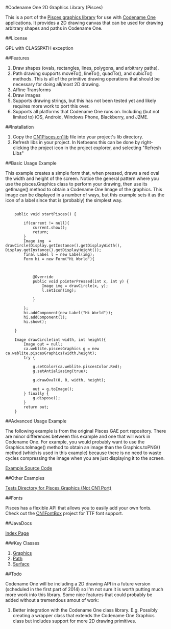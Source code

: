#Codename One 2D Graphics Library (Pisces)

This is a port of the [Pisces graphics library](https://code.google.com/p/pisces-graphics/) for use with [Codename One](http://www.codenameone.com) applications.  It provides a 2D drawing canvas that can be used for drawing arbitrary shapes and paths in Codename One.

##License

GPL with CLASSPATH exception

##Features

1. Draw shapes (ovals, rectangles, lines, polygons, and arbitrary paths).
2. Path drawing supports moveTo(), lineTo(), quadTo(), and cubicTo() methods.  This is all of the primitive drawing operations that should be necessary for doing all/most 2D drawing.
3. Affine Transforms
4. Draw images
5. Supports drawing strings, but this has not been tested yet and likely requires more work to port this over.
6. Supports all platforms that Codename One runs on.  Including (but not limited to) iOS, Android, Windows Phone, Blackberry, and J2ME.

##Installation

1. Copy the [CN1Pisces.cn1lib](https://github.com/shannah/CN1Pisces/raw/master/dist/CN1Pisces.cn1lib) file into your project's lib directory.
2. Refresh libs in your project.  In Netbeans this can be done by right-clicking the project icon in the project explorer, and selecting "Refresh Libs"

##Basic Usage Example

This example creates a simple form that, when pressed, draws a red oval the width and height of the screen.   Notice the general pattern where you use the pisces.Graphics class to perform your drawing, then use its getImage() method to obtain a Codename One Image of the graphics.  This image can be displayed in a number of ways, but this example sets it as the icon of a label since that is (probably) the simplest way.  

~~~

	public void startPisces() {
       
        if(current != null){
            current.show();
            return;                
        }
        Image img  = drawCircle(Display.getInstance().getDisplayWidth(), Display.getInstance().getDisplayHeight());
        final Label l = new Label(img);
        Form hi = new Form("Hi World"){



            @Override
            public void pointerPressed(int x, int y) {
                Image img = drawCircle(x, y);
                l.setIcon(img);

            }

        };
        hi.addComponent(new Label("Hi World"));
        hi.addComponent(l);
        hi.show();
        
    }
    
    Image drawCircle(int width, int height){
        Image out = null;
        ca.weblite.piscesGraphics g = new ca.weblite.piscesGraphics(width,height);
        try {
            
            g.setColor(ca.weblite.piscesColor.Red);
            g.setAntialiasing(true);

            g.drawOval(0, 0, width, height);

            out = g.toImage();
        } finally {
            g.dispose();
        }
        return out;
    } 
~~~

##Advanced Usage Example

The following example is from the original Pisces GAE port repository.  There are minor differences between this example and one that will work in Codename One.  For example, you would probably want to use the Graphics.toImage() method to obtain an image than the Graphics.toPNG() method (which is used in this example) because there is no need to waste cycles compressing the image when you are just displaying it to the screen.

[Example Source Code](https://code.google.com/p/cpi/source/browse/trunk/server/src/cpi/ProfileImage.java)

##Other Examples

[Tests Directory for Pisces Graphics (Not CN1 Port)](https://code.google.com/p/pisces-graphics/source/browse/trunk/test/src/)

##Fonts

Pisces has a flexible API that allows you to easily add your own fonts.  Check out the [CN1FontBox](https://github.com/shannah/CN1FontBox) project for TTF font support.

##JavaDocs

[Index Page](https://rawgithub.com/shannah/CN1Pisces/master/dist/javadoc/index.html)

###Key Classes

1. [Graphics](https://rawgithub.com/shannah/CN1Pisces/master/dist/javadoc/pisces/Graphics.html)
2. [Path](https://rawgithub.com/shannah/CN1Pisces/master/dist/javadoc/pisces/Path.html)
3. [Surface](https://rawgithub.com/shannah/CN1Pisces/master/dist/javadoc/pisces/Path.html)

##Todo

Codename One will be including a 2D drawing API in a future version (scheduled in the first part of 2014) so I'm not sure it is worth putting much more work into this library.  Some nice features that could probably be added without a tremendous amout of work:

1. Better integration with the Codename One class library.  E.g. Possibly creating a wrapper class that extends the Codename One Graphics class but includes support for more 2D drawing primitives.